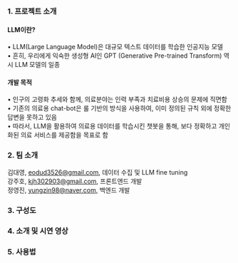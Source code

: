 ### 1. 프로젝트 소개  
  
#### LLM이란?  
 • LLM(Large Language Model)은 대규모 텍스트 데이터를 학습한 인공지능 모델  
 • 흔히, 우리에게 익숙한 생성형 AI인 GPT (Generative Pre-trained Transform) 역시 LLM 모델의 일종  
  
#### 개발 목적  
 • 인구의 고령화 추세와 함께, 의료분야는 인력 부족과 치료비용 상승의 문제에 직면함  
 • 기존의 의료용 chat-bot은 룰 기반의 방식을 사용하여, 이미 정의된 규칙 외에 정확한 답변을 못하고 있음  
 • 따라서, LLM을 활용하여 의료용 데이터를 학습시킨 챗봇을 통해, 보다 정확하고 개인화된 의료 서비스를 제공함을 목표로 함


### 2. 팀 소개
김대영, eodud3526@gmail.com, 데이터 수집 및 LLM fine tuning  
강주호, kjh302903@gmail.com, 프론트엔드 개발  
정영진, yungzin98@naver.com, 백엔드 개발    

### 3. 구성도

### 4. 소개 및 시연 영상

### 5. 사용법
